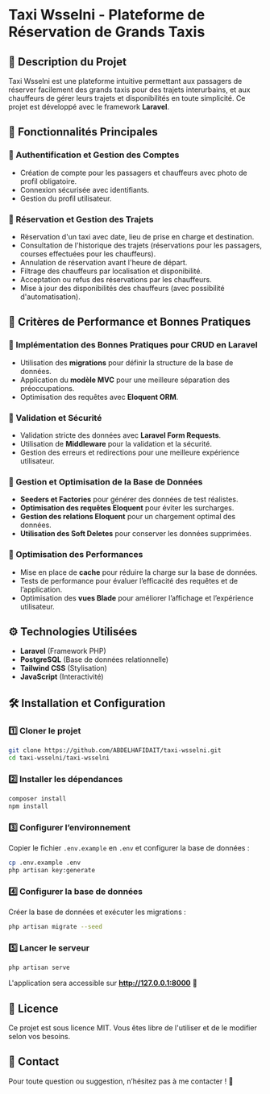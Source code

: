 # Taxi Wsselni - Plateforme de Réservation de Grands Taxis

## 📌 Description du Projet
Taxi Wsselni est une plateforme intuitive permettant aux passagers de réserver facilement des grands taxis pour des trajets interurbains, et aux chauffeurs de gérer leurs trajets et disponibilités en toute simplicité. Ce projet est développé avec le framework **Laravel**.

## 🚀 Fonctionnalités Principales
### 🔹 Authentification et Gestion des Comptes
- Création de compte pour les passagers et chauffeurs avec photo de profil obligatoire.
- Connexion sécurisée avec identifiants.
- Gestion du profil utilisateur.

### 🔹 Réservation et Gestion des Trajets
- Réservation d'un taxi avec date, lieu de prise en charge et destination.
- Consultation de l'historique des trajets (réservations pour les passagers, courses effectuées pour les chauffeurs).
- Annulation de réservation avant l'heure de départ.
- Filtrage des chauffeurs par localisation et disponibilité.
- Acceptation ou refus des réservations par les chauffeurs.
- Mise à jour des disponibilités des chauffeurs (avec possibilité d'automatisation).

## 📌 Critères de Performance et Bonnes Pratiques
### 🔹 Implémentation des Bonnes Pratiques pour CRUD en Laravel
- Utilisation des **migrations** pour définir la structure de la base de données.
- Application du **modèle MVC** pour une meilleure séparation des préoccupations.
- Optimisation des requêtes avec **Eloquent ORM**.

### 🔹 Validation et Sécurité
- Validation stricte des données avec **Laravel Form Requests**.
- Utilisation de **Middleware** pour la validation et la sécurité.
- Gestion des erreurs et redirections pour une meilleure expérience utilisateur.

### 🔹 Gestion et Optimisation de la Base de Données
- **Seeders et Factories** pour générer des données de test réalistes.
- **Optimisation des requêtes Eloquent** pour éviter les surcharges.
- **Gestion des relations Eloquent** pour un chargement optimal des données.
- **Utilisation des Soft Deletes** pour conserver les données supprimées.

### 🔹 Optimisation des Performances
- Mise en place de **cache** pour réduire la charge sur la base de données.
- Tests de performance pour évaluer l’efficacité des requêtes et de l’application.
- Optimisation des **vues Blade** pour améliorer l’affichage et l’expérience utilisateur.

## ⚙️ Technologies Utilisées
- **Laravel** (Framework PHP)
- **PostgreSQL** (Base de données relationnelle)
- **Tailwind CSS** (Stylisation)
- **JavaScript** (Interactivité)

## 🛠 Installation et Configuration
### 1️⃣ Cloner le projet
```bash
git clone https://github.com/ABDELHAFIDAIT/taxi-wsselni.git
cd taxi-wsselni/taxi-wsselni
```

### 2️⃣ Installer les dépendances
```bash
composer install
npm install
```

### 3️⃣ Configurer l’environnement
Copier le fichier `.env.example` en `.env` et configurer la base de données :
```bash
cp .env.example .env
php artisan key:generate
```

### 4️⃣ Configurer la base de données
Créer la base de données et exécuter les migrations :
```bash
php artisan migrate --seed
```

### 5️⃣ Lancer le serveur
```bash
php artisan serve
```
L'application sera accessible sur **http://127.0.0.1:8000** 🚖

## 📜 Licence
Ce projet est sous licence MIT. Vous êtes libre de l'utiliser et de le modifier selon vos besoins.

## 📧 Contact
Pour toute question ou suggestion, n’hésitez pas à me contacter ! 🚀

